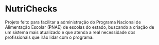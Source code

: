 # NutriChecks

Projeto feito para facilitar a administração do  Programa Nacional de Alimentação Escolar (PNAE) de escolas do estado, buscando a criação de um sistema mais atualizado e que atenda a real necessidade dos profissionais que irão lidar com o programa.
